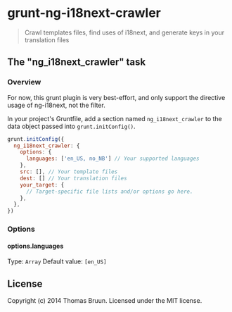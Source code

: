 # grunt-ng-i18next-crawler

> Crawl templates files, find uses of i18next, and generate keys in your translation files

## The "ng_i18next_crawler" task

### Overview
For now, this grunt plugin is very best-effort, and only support the directive usage of ng-i18next, not the filter.

In your project's Gruntfile, add a section named `ng_i18next_crawler` to the data object passed into `grunt.initConfig()`.

```js
grunt.initConfig({
  ng_i18next_crawler: {
    options: {
      languages: ['en_US, no_NB'] // Your supported languages
    },
    src: [], // Your template files
    dest: [] // Your translation files
    your_target: {
      // Target-specific file lists and/or options go here.
    },
  },
})
```

### Options

#### options.languages
Type: `Array`
Default value: `[en_US]`

## License
Copyright (c) 2014 Thomas Bruun. Licensed under the MIT license.
